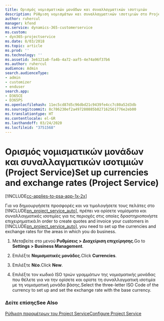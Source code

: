 ```yaml
---
title: Ορισμός νομισματικών μονάδων και συναλλαγματικών ισοτιμιών
description: Ρύθμιση νομισμάτων και συναλλαγματικών ισοτιμιών στο Project Service
author: ruhercul
manager: kfend
ms.service: dynamics-365-customerservice
ms.custom:
- dyn365-projectservice
ms.date: 8/03/2018
ms.topic: article
ms.prod: ''
ms.technology: ''
ms.assetid: 3e6121a8-fa4b-4a72-aaf5-4e74a96f37b6
ms.author: ruhercul
audience: Admin
search.audienceType:
- admin
- customizer
- enduser
search.app:
- D365CE
- D365PS
ms.openlocfilehash: 11ec5cd87d5c96dbd21c9439fe4cc7c80a52d3db
ms.sourcegitcommit: 8c786230ef2a497280885b827162561776e2eb00
ms.translationtype: HT
ms.contentlocale: el-GR
ms.lasthandoff: 03/24/2020
ms.locfileid: "3751568"
---
```

# <a name="set-up-currencies-and-exchange-rates-project-service"></a><span data-ttu-id="26d23-103">Ορισμός νομισματικών μονάδων και συναλλαγματικών ισοτιμιών (Project Service)</span><span class="sxs-lookup"><span data-stu-id="26d23-103">Set up currencies and exchange rates (Project Service)</span></span>

[!INCLUDE[cc-applies-to-psa-app-1x-2x](../includes/cc-applies-to-psa-app-1x-2x.md)]

<span data-ttu-id="26d23-104">Για να δημιουργήσετε προσφορές και να τιμολογήσετε τους πελάτες στο [!INCLUDE[pn_project_service_auto](../includes/pn-project-service-auto.md)], πρέπει να ορίσετε νομίσματα και συναλλαγματικές ισοτιμίες για τις περιοχές στις οποίες δραστηριοποιήστε επιχειρηματικά.</span><span class="sxs-lookup"><span data-stu-id="26d23-104">In order to create quotes and invoice your customers in [!INCLUDE[pn_project_service_auto](../includes/pn-project-service-auto.md)], you need to set up the currencies and exchange rates for the areas in which you do business.</span></span>  
  
1.  <span data-ttu-id="26d23-105">Μεταβείτε στο μενού **Ρυθμίσεις > Διαχείριση επιχείρησης**.</span><span class="sxs-lookup"><span data-stu-id="26d23-105">Go to **Settings > Business Management**.</span></span>  
  
2.  <span data-ttu-id="26d23-106">Επιλέξτε **Νομισματικές μονάδες**.</span><span class="sxs-lookup"><span data-stu-id="26d23-106">Click **Currencies**.</span></span>  
  
3.  <span data-ttu-id="26d23-107">Επιλέξτε **Νέο**.</span><span class="sxs-lookup"><span data-stu-id="26d23-107">Click **New**.</span></span>  
  
4.  <span data-ttu-id="26d23-108">Επιλέξτε τον κωδικό ISO τριών γραμμάτων της νομισματικής μονάδας που θέλετε για να την ορίσετε και ορίστε τη συναλλαγματική ισοτιμία με τη νομισματική μονάδα βάσης.</span><span class="sxs-lookup"><span data-stu-id="26d23-108">Select the three-letter ISO Code of the currency to set up and set the exchange rate with the base currency.</span></span>  
  
### <a name="see-also"></a><span data-ttu-id="26d23-109">Δείτε επίσης</span><span class="sxs-lookup"><span data-stu-id="26d23-109">See Also</span></span>  
 [<span data-ttu-id="26d23-110">Ρύθμιση παραμέτρων του Project Service</span><span class="sxs-lookup"><span data-stu-id="26d23-110">Configure Project Service</span></span>](../project-service/configure.md)
